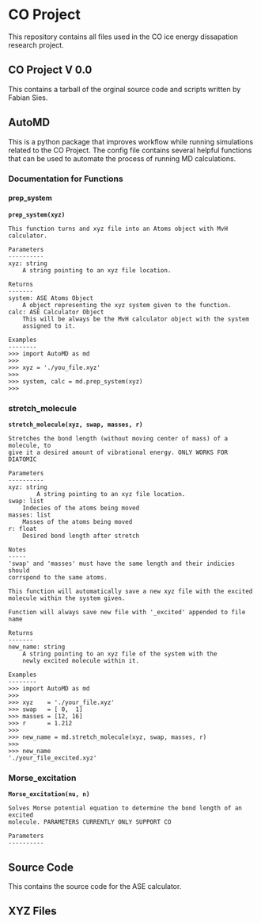 # CO Project

This repository contains all files used in the CO ice energy
dissapation research project.

## CO Project V 0.0

This contains a tarball of the orginal source code and scripts
written by Fabian Sies. 

## AutoMD

This is a python package that improves workflow while running simulations 
related to the CO Project. The config file contains several helpful
functions that can be used to automate the process of running MD calculations.

### Documentation for Functions

#### prep_system

**`prep_system(xyz)`**

```
This function turns and xyz file into an Atoms object with MvH calculator.

Parameters
----------
xyz: string
	A string pointing to an xyz file location.

Returns
-------
system: ASE Atoms Object
	A object representing the xyz system given to the function.
calc: ASE Calculator Object
	This will be always be the MvH calculator object with the system
	assigned to it.

Examples
--------
>>> import AutoMD as md
>>>
>>> xyz = './you_file.xyz'
>>> 
>>> system, calc = md.prep_system(xyz)
>>>
```

### stretch_molecule

**`stretch_molecule(xyz, swap, masses, r)`**

```
Stretches the bond length (without moving center of mass) of a molecule, to
give it a desired amount of vibrational energy. ONLY WORKS FOR DIATOMIC

Parameters
----------
xyz: string
        A string pointing to an xyz file location.
swap: list 
	Indecies of the atoms being moved
masses: list
	Masses of the atoms being moved
r: float
	Desired bond length after stretch

Notes
-----
'swap' and 'masses' must have the same length and their indicies should 
corrspond to the same atoms.

This function will automatically save a new xyz file with the excited 
molecule within the system given.

Function will always save new file with '_excited' appended to file name

Returns
-------
new_name: string
	A string pointing to an xyz file of the system with the
	newly excited molecule within it.

Examples
--------
>>> import AutoMD as md
>>>
>>> xyz    = './your_file.xyz'
>>> swap   = [ 0,  1]
>>> masses = [12, 16]
>>> r      = 1.212
>>>
>>> new_name = md.stretch_molecule(xyz, swap, masses, r)
>>>
>>> new_name
'./your_file_excited.xyz'
```

### Morse_excitation

**`Morse_excitation(nu, n)`**

```
Solves Morse potential equation to determine the bond length of an excited
molecule. PARAMETERS CURRENTLY ONLY SUPPORT CO

Parameters
----------

```

## Source Code

This contains the source code for the ASE calculator.

## XYZ Files
